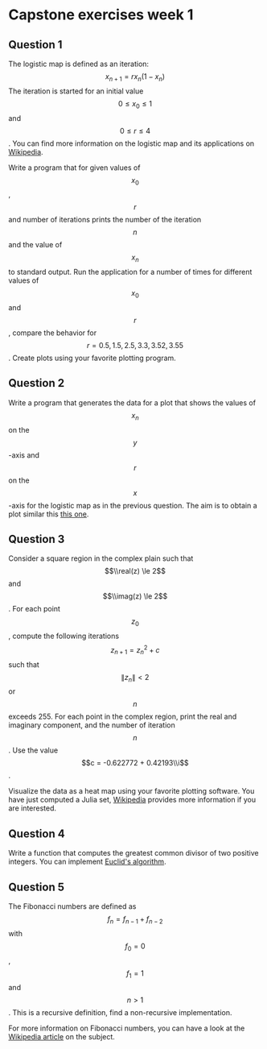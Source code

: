 # Capstone exercises week 1

## Question 1

The logistic map is defined as an iteration:
$$
x_{n + 1} = r x_n (1 - x_n)
$$
The iteration is started for an initial value $$0 \le x_0 \le 1$$ and $$0 \le r \le 4$$.  You can find more information on the logistic map and its applications on [Wikipedia](https://en.wikipedia.org/wiki/Logistic_map).

Write a program that for given values of $$x_0$$, $$r$$ and number of iterations prints the number of the iteration $$n$$ and the value of $$x_n$$ to standard output.  Run the application for a number of times for different values of $$x_0$$ and $$r$$, compare the behavior for $$r = 0.5, 1.5, 2.5, 3.3, 3.52, 3.55$$.  Create plots using your favorite plotting program.


## Question 2

Write a program that generates the data for a plot that shows the values of $$x_n$$ on the $$y$$-axis and $$r$$ on the $$x$$-axis for the logistic map as in the previous question.  The aim is to obtain a plot similar this [this one](https://en.wikipedia.org/wiki/Logistic_map#/media/File:Logistic_Bifurcation_map_High_Resolution.png).


## Question 3

Consider a square region in the complex plain such that $$\\real(z) \le 2$$ and $$\\imag(z) \le 2$$.  For each point $$z_0$$, compute the following iterations $$z_{n+1} = z_n^2 + c$$ such that $$\|z_n\| < 2$$ or $$n$$ exceeds 255.  For each point in the complex region, print the real and imaginary component, and the number of iteration $$n$$.  Use the value $$c = -0.622772 + 0.42193\\i$$.

Visualize the data as a heat map using your favorite plotting software.  You have just computed a Julia set, [Wikipedia](https://en.wikipedia.org/wiki/Julia_set) provides more information if you are interested.


## Question 4

Write a function that computes the greatest  common divisor of two positive integers.  You can implement [Euclid's algorithm](https://en.wikipedia.org/wiki/Euclidean_algorithm).


## Question 5

The Fibonacci numbers are defined as $$f_n = f_{n-1} + f_{n-2}$$ with $$f_0 = 0$$, $$f_1 = 1$$ and $$n > 1$$.  This is a recursive definition, find a non-recursive implementation.

For more information on Fibonacci numbers, you can have a look at the [Wikipedia article](https://en.wikipedia.org/wiki/Fibonacci_number) on the subject.

